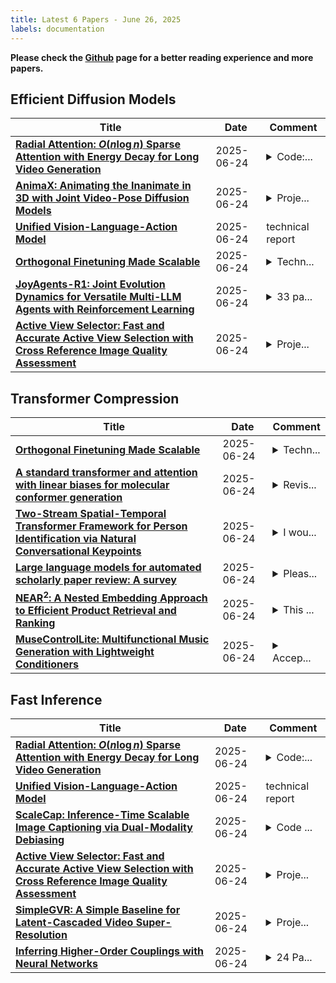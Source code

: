 ```yaml
---
title: Latest 6 Papers - June 26, 2025
labels: documentation
---
```

**Please check the [Github](https://github.com/zezhishao/MTS_Daily_ArXiv) page for a better reading experience and more papers.**

## Efficient Diffusion Models
| **Title** | **Date** | **Comment** |
| --- | --- | --- |
| **[Radial Attention: $O(n\log n)$ Sparse Attention with Energy Decay for Long Video Generation](http://arxiv.org/abs/2506.19852v1)** | 2025-06-24 | <details><summary>Code:...</summary><p>Code: https://github.com/mit-han-lab/radial-attention</p></details> |
| **[AnimaX: Animating the Inanimate in 3D with Joint Video-Pose Diffusion Models](http://arxiv.org/abs/2506.19851v1)** | 2025-06-24 | <details><summary>Proje...</summary><p>Project page: https://anima-x.github.io/</p></details> |
| **[Unified Vision-Language-Action Model](http://arxiv.org/abs/2506.19850v1)** | 2025-06-24 | technical report |
| **[Orthogonal Finetuning Made Scalable](http://arxiv.org/abs/2506.19847v1)** | 2025-06-24 | <details><summary>Techn...</summary><p>Technical report (17 pages, 7 figures, project page: https://spherelab.ai/oftv2/)</p></details> |
| **[JoyAgents-R1: Joint Evolution Dynamics for Versatile Multi-LLM Agents with Reinforcement Learning](http://arxiv.org/abs/2506.19846v1)** | 2025-06-24 | <details><summary>33 pa...</summary><p>33 pages, 7 figures, under review</p></details> |
| **[Active View Selector: Fast and Accurate Active View Selection with Cross Reference Image Quality Assessment](http://arxiv.org/abs/2506.19844v1)** | 2025-06-24 | <details><summary>Proje...</summary><p>Project page: https://avs.active.vision/</p></details> |

## Transformer Compression
| **Title** | **Date** | **Comment** |
| --- | --- | --- |
| **[Orthogonal Finetuning Made Scalable](http://arxiv.org/abs/2506.19847v1)** | 2025-06-24 | <details><summary>Techn...</summary><p>Technical report (17 pages, 7 figures, project page: https://spherelab.ai/oftv2/)</p></details> |
| **[A standard transformer and attention with linear biases for molecular conformer generation](http://arxiv.org/abs/2506.19834v1)** | 2025-06-24 | <details><summary>Revis...</summary><p>Revision of paper at OpenReview: https://openreview.net/forum?id=BjjerMYL3F</p></details> |
| **[Two-Stream Spatial-Temporal Transformer Framework for Person Identification via Natural Conversational Keypoints](http://arxiv.org/abs/2502.20803v2)** | 2025-06-24 | <details><summary>I wou...</summary><p>I would like to withdraw this submission due to the need for substantial revisions in the results and analysis. I plan to correct and improve the study and submit a more complete version in the near future</p></details> |
| **[Large language models for automated scholarly paper review: A survey](http://arxiv.org/abs/2501.10326v2)** | 2025-06-24 | <details><summary>Pleas...</summary><p>Please cite the version of Information Fusion</p></details> |
| **[NEAR$^2$: A Nested Embedding Approach to Efficient Product Retrieval and Ranking](http://arxiv.org/abs/2506.19743v1)** | 2025-06-24 | <details><summary>This ...</summary><p>This paper is accepted to the 2025 SIGIR Workshop on eCommerce</p></details> |
| **[MuseControlLite: Multifunctional Music Generation with Lightweight Conditioners](http://arxiv.org/abs/2506.18729v2)** | 2025-06-24 | <details><summary>Accep...</summary><p>Accepted by the 42nd International Conference on Machine Learning (ICML 2025)</p></details> |

## Fast Inference
| **Title** | **Date** | **Comment** |
| --- | --- | --- |
| **[Radial Attention: $O(n\log n)$ Sparse Attention with Energy Decay for Long Video Generation](http://arxiv.org/abs/2506.19852v1)** | 2025-06-24 | <details><summary>Code:...</summary><p>Code: https://github.com/mit-han-lab/radial-attention</p></details> |
| **[Unified Vision-Language-Action Model](http://arxiv.org/abs/2506.19850v1)** | 2025-06-24 | technical report |
| **[ScaleCap: Inference-Time Scalable Image Captioning via Dual-Modality Debiasing](http://arxiv.org/abs/2506.19848v1)** | 2025-06-24 | <details><summary>Code ...</summary><p>Code is available at https://github.com/Cooperx521/ScaleCap</p></details> |
| **[Active View Selector: Fast and Accurate Active View Selection with Cross Reference Image Quality Assessment](http://arxiv.org/abs/2506.19844v1)** | 2025-06-24 | <details><summary>Proje...</summary><p>Project page: https://avs.active.vision/</p></details> |
| **[SimpleGVR: A Simple Baseline for Latent-Cascaded Video Super-Resolution](http://arxiv.org/abs/2506.19838v1)** | 2025-06-24 | <details><summary>Proje...</summary><p>Project webpage available at https://simplegvr.github.io/</p></details> |
| **[Inferring Higher-Order Couplings with Neural Networks](http://arxiv.org/abs/2501.06108v3)** | 2025-06-24 | <details><summary>24 Pa...</summary><p>24 Pages and 9 Figures</p></details> |

